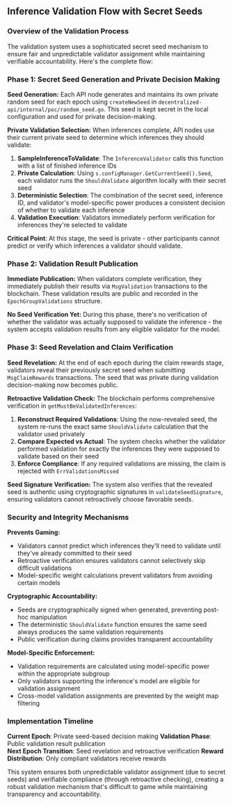 ## Inference Validation Flow with Secret Seeds

### Overview of the Validation Process

The validation system uses a sophisticated secret seed mechanism to ensure fair and unpredictable validator assignment while maintaining verifiable accountability. Here's the complete flow:

### Phase 1: Secret Seed Generation and Private Decision Making

**Seed Generation:**
Each API node generates and maintains its own private random seed for each epoch using `createNewSeed` in `decentralized-api/internal/poc/random_seed.go`. This seed is kept secret in the local configuration and used for private decision-making.

**Private Validation Selection:**
When inferences complete, API nodes use their current private seed to determine which inferences they should validate:

1. **SampleInferenceToValidate**: The `InferenceValidator` calls this function with a list of finished inference IDs
2. **Private Calculation**: Using `s.configManager.GetCurrentSeed().Seed`, each validator runs the `ShouldValidate` algorithm locally with their secret seed
3. **Deterministic Selection**: The combination of the secret seed, inference ID, and validator's model-specific power produces a consistent decision of whether to validate each inference
4. **Validation Execution**: Validators immediately perform verification for inferences they're selected to validate

**Critical Point**: At this stage, the seed is private - other participants cannot predict or verify which inferences a validator should validate.

### Phase 2: Validation Result Publication

**Immediate Publication:**
When validators complete verification, they immediately publish their results via `MsgValidation` transactions to the blockchain. These validation results are public and recorded in the `EpochGroupValidations` structure.

**No Seed Verification Yet:**
During this phase, there's no verification of whether the validator was actually supposed to validate the inference - the system accepts validation results from any eligible validator for the model.

### Phase 3: Seed Revelation and Claim Verification

**Seed Revelation:**
At the end of each epoch during the claim rewards stage, validators reveal their previously secret seed when submitting `MsgClaimRewards` transactions. The seed that was private during validation decision-making now becomes public.

**Retroactive Validation Check:**
The blockchain performs comprehensive verification in `getMustBeValidatedInferences`:

1. **Reconstruct Required Validations**: Using the now-revealed seed, the system re-runs the exact same `ShouldValidate` calculation that the validator used privately
2. **Compare Expected vs Actual**: The system checks whether the validator performed validation for exactly the inferences they were supposed to validate based on their seed
3. **Enforce Compliance**: If any required validations are missing, the claim is rejected with `ErrValidationsMissed`

**Seed Signature Verification:**
The system also verifies that the revealed seed is authentic using cryptographic signatures in `validateSeedSignature`, ensuring validators cannot retroactively choose favorable seeds.

### Security and Integrity Mechanisms

**Prevents Gaming:**
- Validators cannot predict which inferences they'll need to validate until they've already committed to their seed
- Retroactive verification ensures validators cannot selectively skip difficult validations
- Model-specific weight calculations prevent validators from avoiding certain models

**Cryptographic Accountability:**
- Seeds are cryptographically signed when generated, preventing post-hoc manipulation
- The deterministic `ShouldValidate` function ensures the same seed always produces the same validation requirements
- Public verification during claims provides transparent accountability

**Model-Specific Enforcement:**
- Validation requirements are calculated using model-specific power within the appropriate subgroup
- Only validators supporting the inference's model are eligible for validation assignment
- Cross-model validation assignments are prevented by the weight map filtering

### Implementation Timeline

**Current Epoch**: Private seed-based decision making
**Validation Phase**: Public validation result publication  
**Next Epoch Transition**: Seed revelation and retroactive verification
**Reward Distribution**: Only compliant validators receive rewards

This system ensures both unpredictable validator assignment (due to secret seeds) and verifiable compliance (through retroactive checking), creating a robust validation mechanism that's difficult to game while maintaining transparency and accountability.
